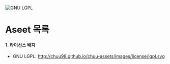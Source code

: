 ![GNU LGPL](http://chuu98.github.io/chuu-assets/images/license/lgpl.svg)

# Aseet 목록
#### 1. 라이선스 배지
- GNU LGPL: http://chuu98.github.io/chuu-assets/images/license/lgpl.svg
